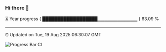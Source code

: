 ### Hi there 👋

⏳ Year progress { ██████████████████▁▁▁▁▁▁▁▁▁▁▁▁ } 63.09 %

---

⏰ Updated on Tue, 19 Aug 2025 06:30:07 GMT

![Progress Bar CI](https://github.com/liununu/liununu/workflows/Progress%20Bar%20CI/badge.svg)
